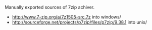 Manually exported sources of 7zip achiver.

 - http://www.7-zip.org/a/7z1505-src.7z into windows/
 - http://sourceforge.net/projects/p7zip/files/p7zip/9.38.1 into unix/


